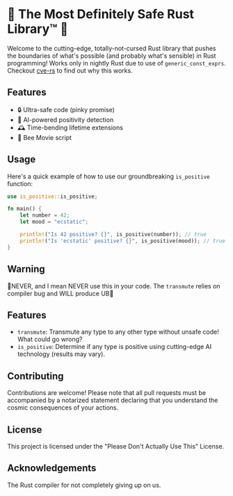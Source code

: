 # 🦀 The Most Definitely Safe Rust Library™ 🦀

Welcome to the cutting-edge, totally-not-cursed Rust library that pushes the boundaries of what's possible (and probably what's sensible) in Rust programming!
Works only in nightly Rust due to use of `generic_const_exprs`.
Checkout [cve-rs](https://github.com/Speykious/cve-rs) to find out why this works.

## Features

- 🔒 Ultra-safe code (pinky promise)
- 🧠 AI-powered positivity detection
- 🕰️ Time-bending lifetime extensions
- 🐝 Bee Movie script

## Usage

Here's a quick example of how to use our groundbreaking `is_positive` function:

```rust
use is_positive::is_positive;

fn main() {
    let number = 42;
    let mood = "ecstatic";

    println!("Is 42 positive? {}", is_positive(number)); // true
    println!("Is 'ecstatic' positive? {}", is_positive(mood)); // true
}
```

## Warning

:rotating_light:NEVER, and I mean NEVER use this in your code. The `transmute` relies on compiler bug and WILL produce UB:rotating_light:

## Features

- `transmute`: Transmute any type to any other type without unsafe code! What could go wrong?
- `is_positive`: Determine if any type is positive using cutting-edge AI technology (results may vary).

## Contributing

Contributions are welcome! Please note that all pull requests must be accompanied by a notarized statement declaring that you understand the cosmic consequences of your actions.

## License

This project is licensed under the "Please Don't Actually Use This" License.

## Acknowledgements

The Rust compiler for not completely giving up on us.
